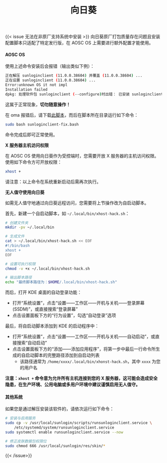 ﻿---
id: 161
title: "向日葵"
weight: 161
version: "11.0.0.38604"
updateTime: "2022-11-10T17:17:30"
debName: "http://113.24.212.22:8090/upload/file/sunloginclient-11.0.0.38604-loongarch.deb"
debSize: "17.6 MB"
command: "/usr/local/sunlogin/bin/sunloginclient"
compatibility: 2
---

{{< issue 无法在非原厂支持系统中安装 >}}
向日葵原厂打包质量存在问题且安装配置脚本只适配了特定发行版，在 AOSC OS 上需要进行额外配置才能使用。

#### AOSC OS

使用上述命令安装后会报错（输出类似下例）：

```bash
正在解压 sunloginclient (11.0.0.38604) 并覆盖 (11.0.0.38604) ...
正在设置 sunloginclient (11.0.0.38604) ...
Error:unknown OS it not impl
Installation failed
dpkg: 处理软件包 sunloginclient (--configure)时出错： 已安装 sunloginclient 软件包 post-installation 脚本 子进程返回错误状态 1
```

这属于正常现象，**切勿随意操作！**

在 oma 报错后，请下载[此脚本](/scripts/sunloginclient-fixup.sh)，而后在脚本所在目录运行如下命令：

```bash
sudo bash sunloginclient-fix.bash
```

命令完成后即可正常使用。

**X 服务器主机访问权限**

在 AOSC OS 使用向日葵作为受控端时，您需要开放 X 服务器的主机访问权限。使用如下命令方可开放权限： 

```bash
xhost +
```

请注意：以上命令在系统重新启动后需再次执行。

**无人值守使用向日葵**

如需无人值守地通过向日葵远程访问，您需要将上节操作改为自启动脚本。

首先，新建一个自启动脚本，如 `~/.local/bin/xhost-hack.sh`：

```bash
# 创建文件夹
mkdir -pv ~/.local/bin

# 生成文件
cat > ~/.local/bin/xhost-hack.sh << EOF
#!/bin/bash
xhost +
EOF

# 设置可执行权限
chmod -v +x ~/.local/bin/xhost-hack.sh

# 输出脚本路径
echo "最终脚本路径为：$HOME/.local/bin/xhost-hack.sh"
```

而后，打开 KDE 桌面的自动登录功能：

- 打开“系统设置”，点击“设置——工作区——开机与关机——登录屏幕(SSDM)”，或直接搜索“登录屏幕”
- 点击设置面板下方的“行为设置”，勾选“自动登录”选项

最后，将自启动脚本添加到 KDE 的启动程序中：

- 打开“系统设置”，点击“设置——工作区——开机与关机——自动启动”，或直接搜索“自动启动”
- 点击设置面板下方的“添加——添加应用程序”，将第一步中最后一行命令所生成的自启动脚本的完整路径添加到自启动列表
    - 该路径通常为 `/home/xxxx/.local/bin/xhonst-hack.sh`，其中 `xxxx` 为您的用户名

**注意：`xhost +` 命令意为允许所有主机连接到您的 X 服务器，这可能会造成安全隐患，在生产环境、公用电脑或多用户环境中建议谨慎启用无人值守。**

#### 其他系统

如果您是通过解压安装该软件的，请依次运行如下命令：

```bash
# 安装与启用服务
sudo cp -v /usr/local/sunlogin/scripts/runsunloginclient.service \
    /etc/systemd/system/runsunloginclient.service
sudo systemctl enable runsunloginclient.service --now

# 修正皮肤数据包权限位
sudo chmod 666 /usr/local/sunlogin/res/skin/*
```

{{< /issue>}}
